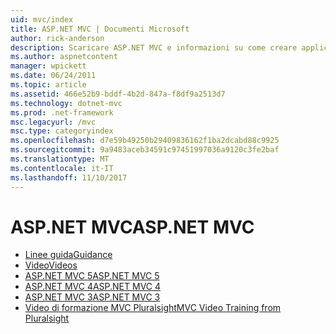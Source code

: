 ```yaml
---
uid: mvc/index
title: ASP.NET MVC | Documenti Microsoft
author: rick-anderson
description: Scaricare ASP.NET MVC e informazioni su come creare applicazioni web utilizzando il modello di controller di visualizzazione.
ms.author: aspnetcontent
manager: wpickett
ms.date: 06/24/2011
ms.topic: article
ms.assetid: 466e52b9-bddf-4b2d-847a-f8df9a2513d7
ms.technology: dotnet-mvc
ms.prod: .net-framework
msc.legacyurl: /mvc
msc.type: categoryindex
ms.openlocfilehash: d7e59b49250b29409836162f1ba2dcabd88c9925
ms.sourcegitcommit: 9a9483aceb34591c97451997036a9120c3fe2baf
ms.translationtype: MT
ms.contentlocale: it-IT
ms.lasthandoff: 11/10/2017
---
```

<a name="aspnet-mvc"></a><span data-ttu-id="edade-103">ASP.NET MVC</span><span class="sxs-lookup"><span data-stu-id="edade-103">ASP.NET MVC</span></span>
====================
- [<span data-ttu-id="edade-104">Linee guida</span><span class="sxs-lookup"><span data-stu-id="edade-104">Guidance</span></span>](overview/index.md)
- [<span data-ttu-id="edade-105">Video</span><span class="sxs-lookup"><span data-stu-id="edade-105">Videos</span></span>](videos/index.md)
- [<span data-ttu-id="edade-106">ASP.NET MVC 5</span><span class="sxs-lookup"><span data-stu-id="edade-106">ASP.NET MVC 5</span></span>](mvc5.md)
- [<span data-ttu-id="edade-107">ASP.NET MVC 4</span><span class="sxs-lookup"><span data-stu-id="edade-107">ASP.NET MVC 4</span></span>](mvc4.md)
- [<span data-ttu-id="edade-108">ASP.NET MVC 3</span><span class="sxs-lookup"><span data-stu-id="edade-108">ASP.NET MVC 3</span></span>](mvc3.md)
- [<span data-ttu-id="edade-109">Video di formazione MVC Pluralsight</span><span class="sxs-lookup"><span data-stu-id="edade-109">MVC Video Training from Pluralsight</span></span>](pluralsight.md)
